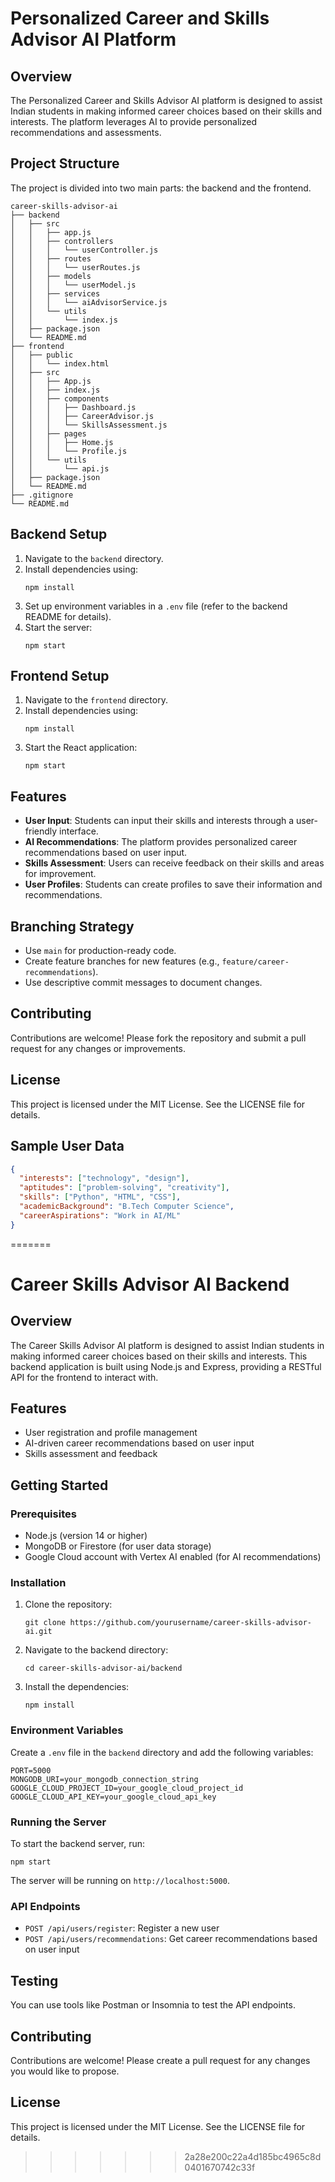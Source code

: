 
# Personalized Career and Skills Advisor AI Platform

## Overview
The Personalized Career and Skills Advisor AI platform is designed to assist Indian students in making informed career choices based on their skills and interests. The platform leverages AI to provide personalized recommendations and assessments.

## Project Structure
The project is divided into two main parts: the backend and the frontend.

```
career-skills-advisor-ai
├── backend
│   ├── src
│   │   ├── app.js
│   │   ├── controllers
│   │   │   └── userController.js
│   │   ├── routes
│   │   │   └── userRoutes.js
│   │   ├── models
│   │   │   └── userModel.js
│   │   ├── services
│   │   │   └── aiAdvisorService.js
│   │   └── utils
│   │       └── index.js
│   ├── package.json
│   └── README.md
├── frontend
│   ├── public
│   │   └── index.html
│   ├── src
│   │   ├── App.js
│   │   ├── index.js
│   │   ├── components
│   │   │   ├── Dashboard.js
│   │   │   ├── CareerAdvisor.js
│   │   │   └── SkillsAssessment.js
│   │   ├── pages
│   │   │   ├── Home.js
│   │   │   └── Profile.js
│   │   └── utils
│   │       └── api.js
│   ├── package.json
│   └── README.md
├── .gitignore
└── README.md
```

## Backend Setup
1. Navigate to the `backend` directory.
2. Install dependencies using:
   ```
   npm install
   ```
3. Set up environment variables in a `.env` file (refer to the backend README for details).
4. Start the server:
   ```
   npm start
   ```

## Frontend Setup
1. Navigate to the `frontend` directory.
2. Install dependencies using:
   ```
   npm install
   ```
3. Start the React application:
   ```
   npm start
   ```

## Features
- **User Input**: Students can input their skills and interests through a user-friendly interface.
- **AI Recommendations**: The platform provides personalized career recommendations based on user input.
- **Skills Assessment**: Users can receive feedback on their skills and areas for improvement.
- **User Profiles**: Students can create profiles to save their information and recommendations.

## Branching Strategy
- Use `main` for production-ready code.
- Create feature branches for new features (e.g., `feature/career-recommendations`).
- Use descriptive commit messages to document changes.

## Contributing
Contributions are welcome! Please fork the repository and submit a pull request for any changes or improvements.

## License
This project is licensed under the MIT License. See the LICENSE file for details.

## Sample User Data
```json
{
  "interests": ["technology", "design"],
  "aptitudes": ["problem-solving", "creativity"],
  "skills": ["Python", "HTML", "CSS"],
  "academicBackground": "B.Tech Computer Science",
  "careerAspirations": "Work in AI/ML"
}
```
=======
# Career Skills Advisor AI Backend

## Overview
The Career Skills Advisor AI platform is designed to assist Indian students in making informed career choices based on their skills and interests. This backend application is built using Node.js and Express, providing a RESTful API for the frontend to interact with.

## Features
- User registration and profile management
- AI-driven career recommendations based on user input
- Skills assessment and feedback

## Getting Started

### Prerequisites
- Node.js (version 14 or higher)
- MongoDB or Firestore (for user data storage)
- Google Cloud account with Vertex AI enabled (for AI recommendations)

### Installation
1. Clone the repository:
   ```
   git clone https://github.com/yourusername/career-skills-advisor-ai.git
   ```
2. Navigate to the backend directory:
   ```
   cd career-skills-advisor-ai/backend
   ```
3. Install the dependencies:
   ```
   npm install
   ```

### Environment Variables
Create a `.env` file in the `backend` directory and add the following variables:
```
PORT=5000
MONGODB_URI=your_mongodb_connection_string
GOOGLE_CLOUD_PROJECT_ID=your_google_cloud_project_id
GOOGLE_CLOUD_API_KEY=your_google_cloud_api_key
```

### Running the Server
To start the backend server, run:
```
npm start
```
The server will be running on `http://localhost:5000`.

### API Endpoints
- `POST /api/users/register`: Register a new user
- `POST /api/users/recommendations`: Get career recommendations based on user input

## Testing
You can use tools like Postman or Insomnia to test the API endpoints.

## Contributing
Contributions are welcome! Please create a pull request for any changes you would like to propose.

## License
This project is licensed under the MIT License. See the LICENSE file for details.
>>>>>>> 2a28e200c22a4d185bc4965c8d0401670742c33f
